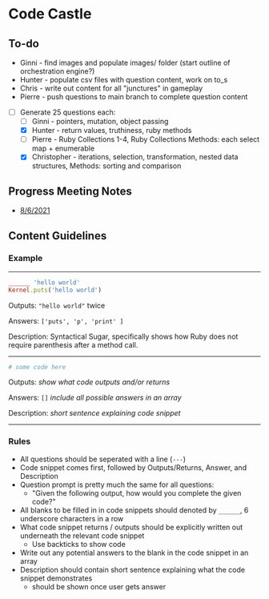 # Code Castle

## To-do

- Ginni - find images and populate images/ folder (start outline of orchestration engine?)
- Hunter - populate csv files with question content, work on to_s
- Chris - write out content for all "junctures" in gameplay
- Pierre - push questions to main branch to complete question content
- [ ] Generate 25 questions each:
  - [ ] Ginni - pointers, mutation, object passing
  - [x] Hunter - return values, truthiness, ruby methods
  - [ ] Pierre - Ruby Collections 1-4, Ruby Collections Methods: each select map + enumerable
  - [x] Christopher - iterations, selection, transformation, nested data structures, Methods: sorting and comparison

## Progress Meeting Notes

- [8/6/2021](./meetings/08_6_21.md)

## Content Guidelines

### Example

---

```ruby
______ 'hello world'
Kernel.puts('hello world')
```

Outputs: `"hello world"` twice

Answers: `['puts', 'p', 'print' ]`

Description: Syntactical Sugar, specifically shows how Ruby does not require parenthesis after a method call.

---

```ruby
# some code here
```

Outputs: _show what code outputs and/or returns_

Answers: `[]` _include all possible answers in an array_

Description: _short sentence explaining code snippet_

---
  
### Rules

- All questions should be seperated with a line (`---`)
- Code snippet comes first, followed by Outputs/Returns, Answer, and Description
- Question prompt is pretty much the same for all questions:
  - "Given the following output, how would you complete the given code?"
- All blanks to be filled in in code snippets should denoted by `______`, 6 underscore characters in a row
- What code snippet returns / outputs should be explicitly written out underneath the relevant code snippet
  - Use backticks to show code
- Write out any potential answers to the blank in the code snippet in an array
- Description should contain short sentence explaining what the code snippet demonstrates
  - should be shown once user gets answer
